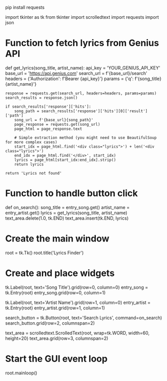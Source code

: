 pip install requests

import tkinter as tk
from tkinter import scrolledtext
import requests
import json

# Function to fetch lyrics from Genius API
def get_lyrics(song_title, artist_name):
    api_key = 'YOUR_GENIUS_API_KEY'
    base_url = 'https://api.genius.com'
    search_url = f'{base_url}/search'
    headers = {'Authorization': f'Bearer {api_key}'}
    params = {'q': f'{song_title} {artist_name}'}

    response = requests.get(search_url, headers=headers, params=params)
    search_results = response.json()
    
    if search_results['response']['hits']:
        song_path = search_results['response']['hits'][0]['result']['path']
        song_url = f'{base_url}{song_path}'
        page_response = requests.get(song_url)
        page_html = page_response.text
        
        # Simple extraction method (you might need to use BeautifulSoup for more complex cases)
        start_idx = page_html.find('<div class="lyrics">') + len('<div class="lyrics">')
        end_idx = page_html.find('</div>', start_idx)
        lyrics = page_html[start_idx:end_idx].strip()
        return lyrics
    
    return 'Lyrics not found'

# Function to handle button click
def on_search():
    song_title = entry_song.get()
    artist_name = entry_artist.get()
    lyrics = get_lyrics(song_title, artist_name)
    text_area.delete(1.0, tk.END)
    text_area.insert(tk.END, lyrics)

# Create the main window
root = tk.Tk()
root.title('Lyrics Finder')

# Create and place widgets
tk.Label(root, text='Song Title').grid(row=0, column=0)
entry_song = tk.Entry(root)
entry_song.grid(row=0, column=1)

tk.Label(root, text='Artist Name').grid(row=1, column=0)
entry_artist = tk.Entry(root)
entry_artist.grid(row=1, column=1)

search_button = tk.Button(root, text='Search Lyrics', command=on_search)
search_button.grid(row=2, columnspan=2)

text_area = scrolledtext.ScrolledText(root, wrap=tk.WORD, width=60, height=20)
text_area.grid(row=3, columnspan=2)

# Start the GUI event loop
root.mainloop()



